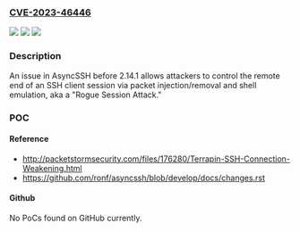### [CVE-2023-46446](https://cve.mitre.org/cgi-bin/cvename.cgi?name=CVE-2023-46446)
![](https://img.shields.io/static/v1?label=Product&message=n%2Fa&color=blue)
![](https://img.shields.io/static/v1?label=Version&message=n%2Fa&color=blue)
![](https://img.shields.io/static/v1?label=Vulnerability&message=n%2Fa&color=brighgreen)

### Description

An issue in AsyncSSH before 2.14.1 allows attackers to control the remote end of an SSH client session via packet injection/removal and shell emulation, aka a "Rogue Session Attack."

### POC

#### Reference
- http://packetstormsecurity.com/files/176280/Terrapin-SSH-Connection-Weakening.html
- https://github.com/ronf/asyncssh/blob/develop/docs/changes.rst

#### Github
No PoCs found on GitHub currently.

